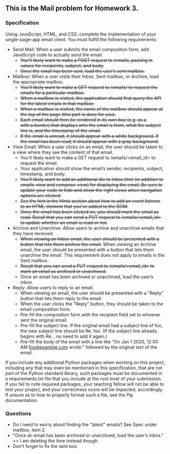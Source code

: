 ## This is the Mail problem for Homework 3.

### Specification
Using JavaScript, HTML, and CSS, complete the implementation of your single-page-app email client. You must fulfill the following requirements:

- Send Mail: When a user submits the email composition form, add JavaScript code to actually send the email.
    - ~~You’ll likely want to make a POST request to /emails, passing in values for recipients, subject, and body.~~
    - ~~Once the email has been sent, load the user’s sent mailbox.~~
- Mailbox: When a user visits their Inbox, Sent mailbox, or Archive, load the appropriate mailbox.
    - ~~You’ll likely want to make a GET request to /emails/<mailbox> to request the emails for a particular mailbox.~~
    - ~~When a mailbox is visited, the application should first query the API for the latest emails in that mailbox.~~
    - ~~When a mailbox is visited, the name of the mailbox should appear at the top of the page (this part is done for you).~~
    - ~~Each email should then be rendered in its own box (e.g. as a <div> with a border) that displays who the email is from, what the subject line is, and the timestamp of the email.~~
    - ~~If the email is unread, it should appear with a white background. If the email has been read, it should appear with a gray background.~~
- View Email: When a user clicks on an email, the user should be taken to a view where they see the content of that email.
    - You’ll likely want to make a GET request to /emails/<email_id> to request the email.
    - Your application should show the email’s sender, recipients, subject, timestamp, and body.
    - ~~You’ll likely want to add an additional div to inbox.html (in addition to emails-view and compose-view) for displaying the email. Be sure to update your code to hide and show the right views when navigation options are clicked.~~
    - ~~See the hint in the Hints section about how to add an event listener to an HTML element that you’ve added to the DOM.~~
    - ~~Once the email has been clicked on, you should mark the email as read. Recall that you can send a PUT request to /emails/<email_id> to update whether an email is read or not.~~
- Archive and Unarchive: Allow users to archive and unarchive emails that they have received.
    - ~~When viewing an Inbox email, the user should be presented with a button that lets them archive the email.~~ When viewing an Archive email, the user should be presented with a button that lets them unarchive the email. This requirement does not apply to emails in the Sent mailbox.
    - ~~Recall that you can send a PUT request to /emails/<email_id> to mark an email as archived or unarchived.~~
    - Once an email has been archived or unarchived, load the user’s inbox.
- Reply: Allow users to reply to an email.
    - When viewing an email, the user should be presented with a “Reply” button that lets them reply to the email.
    - When the user clicks the “Reply” button, they should be taken to the email composition form.
    - Pre-fill the composition form with the recipient field set to whoever sent the original email.
    - Pre-fill the subject line. If the original email had a subject line of foo, the new subject line should be Re: foo. (If the subject line already begins with Re: , no need to add it again.)
    - Pre-fill the body of the email with a line like "On Jan 1 2020, 12:00 AM foo@example.com wrote:" followed by the original text of the email.

If you include any additional Python packages when working on this project, including any that may even be mentioned in this specification, that are not part of the Python standard library, such packages must be documented in a requirements.txt file that you include at the root level of your submission. If you fail to note required packages, your teaching fellow will not be able to test your project, and your correctness score will be impacted, accordingly. If unsure as to how to properly format such a file, see the Pip documentation.

### Questions

- Do I need to worry about finding the "latest" emails?  See Spec under mailbox, item 2.
- "Once an email has been archived or unarchived, load the user’s inbox." >> I am deleting the itme instead though.
- Don't forget to fix the sent box.